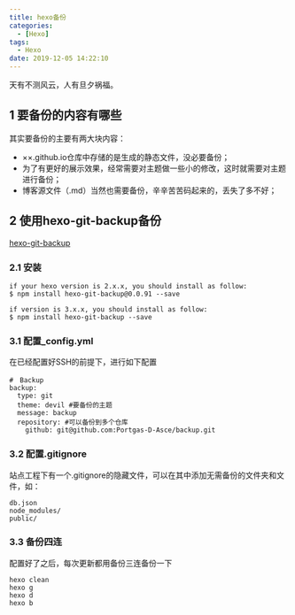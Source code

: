 ```yaml
---
title: hexo备份
categories:
  - [Hexo]
tags:
  - Hexo
date: 2019-12-05 14:22:10
---
```


天有不测风云，人有旦夕祸福。
<!-- more -->

## 1 要备份的内容有哪些
其实要备份的主要有两大块内容：
- ××.github.io仓库中存储的是生成的静态文件，没必要备份；
- 为了有更好的展示效果，经常需要对主题做一些小的修改，这时就需要对主题进行备份；
- 博客源文件（.md）当然也需要备份，辛辛苦苦码起来的，丢失了多不好；

## 2 使用hexo-git-backup备份
[hexo-git-backup](https://github.com/coneycode/hexo-git-backup)
### 2.1 安装
```
if your hexo version is 2.x.x, you should install as follow:
$ npm install hexo-git-backup@0.0.91 --save

if version is 3.x.x, you should install as follow:
$ npm install hexo-git-backup --save
```

### 3.1 配置_config.yml
在已经配置好SSH的前提下，进行如下配置
```
#　Backup
backup:
  type: git
  theme: devil #要备份的主题
  message: backup
  repository: #可以备份到多个仓库
    github: git@github.com:Portgas-D-Asce/backup.git
```
### 3.2 配置.gitignore
站点工程下有一个.gitignore的隐藏文件，可以在其中添加无需备份的文件夹和文件，如：
```
db.json
node_modules/
public/
```
### 3.3 备份四连
配置好了之后，每次更新都用备份三连备份一下
```
hexo clean
hexo g
hexo d
hexo b
```